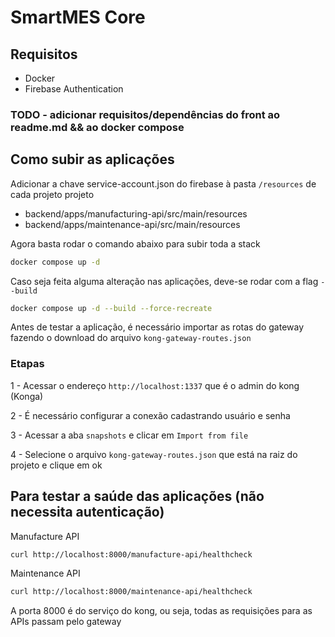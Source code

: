 # SmartMES Core

## Requisitos

- Docker
- Firebase Authentication

### TODO - adicionar requisitos/dependências do front ao readme.md && ao docker compose

## Como subir as aplicações

Adicionar a chave service-account.json do firebase à pasta `/resources` de cada projeto projeto

- backend/apps/manufacturing-api/src/main/resources
- backend/apps/maintenance-api/src/main/resources

Agora basta rodar o comando abaixo para subir toda a stack

````bash
docker compose up -d
````

Caso seja feita alguma alteração nas aplicações, deve-se rodar com a flag `--build`
````bash
docker compose up -d --build --force-recreate
````

Antes de testar a aplicação, é necessário importar as rotas do gateway fazendo o download do arquivo ``kong-gateway-routes.json``

### Etapas

1 - Acessar o endereço ``http://localhost:1337`` que é o admin do kong (Konga)

2 - É necessário configurar a conexão cadastrando usuário e senha

3 - Acessar a aba ``snapshots`` e clicar em `Import from file`

4 - Selecione o arquivo ``kong-gateway-routes.json`` que está na raiz do projeto e clique em ok

## Para testar a saúde das aplicações (não necessita autenticação)

Manufacture API
````bash
curl http://localhost:8000/manufacture-api/healthcheck
````

Maintenance API
````bash
curl http://localhost:8000/maintenance-api/healthcheck
````
A porta 8000 é do serviço do kong, ou seja, todas as requisições para as APIs passam pelo gateway
